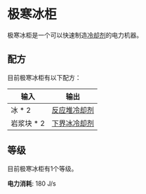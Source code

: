 # 极寒冰柜

极寒冰柜是一个可以快速制造[冷却剂](https://slimefun-wiki.guizhanss.cn/Coolant-Cells)的电力机器。

## 配方

目前极寒冰柜有以下配方：

| 输入 | 输出 |
| --- | --- |
| 冰 * 2 | [反应堆冷却剂](https://slimefun-wiki.guizhanss.cn/Coolant-Cells?id=reactor-coolant-cell) |
| 岩浆块 * 2 | [下界冰冷却剂](https://slimefun-wiki.guizhanss.cn/Coolant-Cells?id=nether-ice-coolant-cell) |

## 等级

目前极寒冰柜有1个等级。

**电力消耗**: 180 J/s
